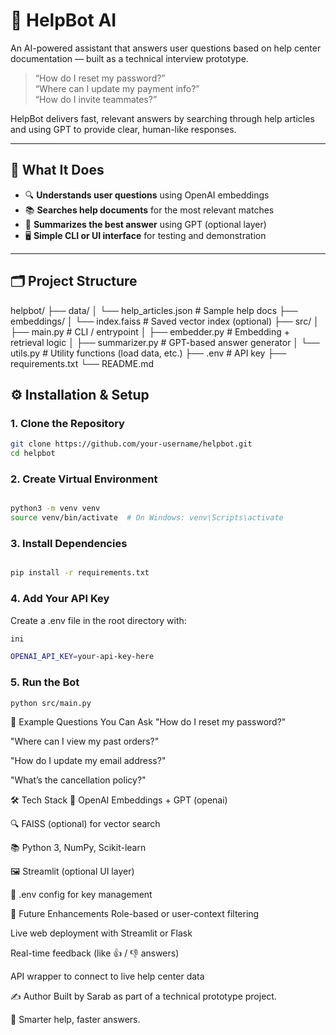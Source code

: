# 🤖 HelpBot AI

An AI-powered assistant that answers user questions based on help center documentation — built as a technical interview prototype.

> “How do I reset my password?”  
> “Where can I update my payment info?”  
> “How do I invite teammates?”  

HelpBot delivers fast, relevant answers by searching through help articles and using GPT to provide clear, human-like responses.

---

## 🧠 What It Does

- 🔍 **Understands user questions** using OpenAI embeddings  
- 📚 **Searches help documents** for the most relevant matches  
- 🧾 **Summarizes the best answer** using GPT (optional layer)  
- 🖥️ **Simple CLI or UI interface** for testing and demonstration  

---

## 🗂️ Project Structure

helpbot/
├── data/
│ └── help_articles.json # Sample help docs
├── embeddings/
│ └── index.faiss # Saved vector index (optional)
├── src/
│ ├── main.py # CLI / entrypoint
│ ├── embedder.py # Embedding + retrieval logic
│ ├── summarizer.py # GPT-based answer generator
│ └── utils.py # Utility functions (load data, etc.)
├── .env # API key
├── requirements.txt
└── README.md


## ⚙️ Installation & Setup

### 1. Clone the Repository

```bash
git clone https://github.com/your-username/helpbot.git
cd helpbot
```
### 2. Create Virtual Environment
```bash

python3 -m venv venv
source venv/bin/activate  # On Windows: venv\Scripts\activate
```

### 3. Install Dependencies
```bash

pip install -r requirements.txt
```

### 4. Add Your API Key
Create a .env file in the root directory with:
```bash
ini

OPENAI_API_KEY=your-api-key-here
```

### 5. Run the Bot
```bash
python src/main.py
```

💬 Example Questions You Can Ask
"How do I reset my password?"

"Where can I view my past orders?"

"How do I update my email address?"

"What’s the cancellation policy?"

🛠️ Tech Stack
🧠 OpenAI Embeddings + GPT (openai)

🔍 FAISS (optional) for vector search

📚 Python 3, NumPy, Scikit-learn

🖼️ Streamlit (optional UI layer)

🔐 .env config for key management

📌 Future Enhancements
Role-based or user-context filtering

Live web deployment with Streamlit or Flask

Real-time feedback (like 👍 / 👎 answers)

API wrapper to connect to live help center data

✍️ Author
Built by Sarab as part of a technical prototype project.

🚀 Smarter help, faster answers.
